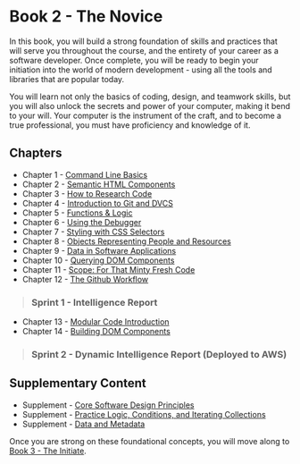 # Book 2 - The Novice

In this book, you will build a strong foundation of skills and practices that will serve you throughout the course, and the entirety of your career as a software developer. Once complete, you will be ready to begin your initiation into the world of modern development - using all the tools and libraries that are popular today.

You will learn not only the basics of coding, design, and teamwork skills, but you will also unlock the secrets and power of your computer, making it bend to your will. Your computer is the instrument of the craft, and to become a true professional, you must have proficiency and knowledge of it.

## Chapters

* Chapter 1 - [Command Line Basics](./chapters/CLI_BASICS.md)
* Chapter 2 - [Semantic HTML Components](./chapters/HTML_COMPONENTS.md)
* Chapter 3 - [How to Research Code](./chapters/MISC_RESEARCH.md)
* Chapter 4 - [Introduction to Git and DVCS](./chapters/GIT_BASICS.md)
* Chapter 5 - [Functions & Logic](./chapters/JS_FUNCTION_BASICS.md)
* Chapter 6 - [Using the Debugger](./chapters/MISC_DEBUGGING.md)
* Chapter 7 - [Styling with CSS Selectors](./chapters/CSS_SELECTORS.md)
* Chapter 8 - [Objects Representing People and Resources](./chapters/JS_OBJECTS.md)
* Chapter 9 - [Data in Software Applications](./chapters/JS_DATA.md)
* Chapter 10 - [Querying DOM Components](./chapters/IDENTIFYING_DOM_COMPONENTS.md)
* Chapter 11 - [Scope: For That Minty Fresh Code](./chapters/JS_SCOPE.md)
* Chapter 12 - [The Github Workflow](./chapters/GIT_WORKFLOW.md)

> ### __Sprint 1__ - Intelligence Report

* Chapter 13 - [Modular Code Introduction](./chapters/DESIGN_MODULARITY.md)
* Chapter 14 - [Building DOM Components](./chapters/JS_CREATING_COMPONENTS.md)

> ### __Sprint 2__ - Dynamic Intelligence Report (Deployed to AWS)

## Supplementary Content

* Supplement - [Core Software Design Principles](./chapters/DESIGN_PRINCIPLES.md)
* Supplement - [Practice Logic, Conditions, and Iterating Collections](./chapters/JS_LOGIC_PRACTICE.md)
* Supplement - [Data and Metadata](./chapters/METADATA.md)

Once you are strong on these foundational concepts, you will move along to [Book 3 - The Initiate](../book-3-the-initiate/README.md).
